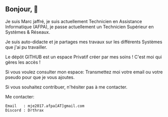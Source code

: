 ## Bonjour, 👋

Je suis Marc jaffré, je suis actuellement Technicien en Assistance Informatique (AFPA), je passe actuellement un Technicien Supérieur en Systèmes & Réseaux.

Je suis auto-didacte et je partages mes travaux sur les différents Systèmes que j'ai pu travailler.

Le dépôt GITHUB est un espace Privatif créer par mes soins ! C'est moi qui gères les accès !

Si vous voulez consulter mon espace: Transmettez moi votre email ou votre pseudo pour que je vous ajoutes.

Si vous souhaitez contribuer, n'hésiter pas à me contacter.

Me contacter:
```
Email   : mje2017.afpa[AT]gmail.com
Discord : Drthrax
```


<!--

**Here are some ideas to get you started:**

🙋‍♀️ A short introduction - what is your organization all about?
🌈 Contribution guidelines - how can the community get involved?
👩‍💻 Useful resources - where can the community find your docs? Is there anything else the community should know?
🍿 Fun facts - what does your team eat for breakfast?
🧙 Remember, you can do mighty things with the power of [Markdown](https://docs.github.com/github/writing-on-github/getting-started-with-writing-and-formatting-on-github/basic-writing-and-formatting-syntax)
-->
